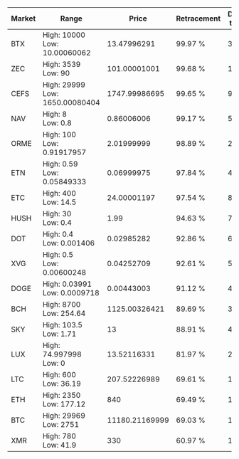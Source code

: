 | Market | Range | Price| Retracement | Doubles to 50% |
| --- | --- | --- | --- | --- |
| BTX | High: 10000<br />Low: 10.00060062 | 13.47996291 | 99.97 % | 371.29 |
| ZEC | High: 3539<br />Low: 90 | 101.00001001 | 99.68 % | 17.97 |
| CEFS | High: 29999<br />Low: 1650.00080404 | 1747.99986695 | 99.65 % | 9.05 |
| NAV | High: 8<br />Low: 0.8 | 0.86006006 | 99.17 % | 5.12 |
| ORME | High: 100<br />Low: 0.91917957 | 2.01999999 | 98.89 % | 24.98 |
| ETN | High: 0.59<br />Low: 0.05849333 | 0.06999975 | 97.84 % | 4.63 |
| ETC | High: 400<br />Low: 14.5 | 24.00001197 | 97.54 % | 8.64 |
| HUSH | High: 30<br />Low: 0.4 | 1.99 | 94.63 % | 7.64 |
| DOT | High: 0.4<br />Low: 0.001406 | 0.02985282 | 92.86 % | 6.72 |
| XVG | High: 0.5<br />Low: 0.00600248 | 0.04252709 | 92.61 % | 5.95 |
| DOGE | High: 0.03991<br />Low: 0.0009718 | 0.00443003 | 91.12 % | 4.61 |
| BCH | High: 8700<br />Low: 254.64 | 1125.00326421 | 89.69 % | 3.98 |
| SKY | High: 103.5<br />Low: 1.71 | 13 | 88.91 % | 4.05 |
| LUX | High: 74.997998<br />Low: 0 | 13.52116331 | 81.97 % | 2.77 |
| LTC | High: 600<br />Low: 36.19 | 207.52226989 | 69.61 % | 1.53 |
| ETH | High: 2350<br />Low: 177.12 | 840 | 69.49 % | 1.50 |
| BTC | High: 29969<br />Low: 2751 | 11180.21169999 | 69.03 % | 1.46 |
| XMR | High: 780<br />Low: 41.9 | 330 | 60.97 % | 1.25 |
